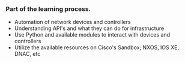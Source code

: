 ### Part of the learning process.
 - Automation of network devices and controllers
 - Understanding API's and what they can do for infrastructure
 - Use Python and available modules to interact with devices and controllers
 - Utilize the available resources on Cisco's Sandbox; NXOS, IOS XE, DNAC, etc